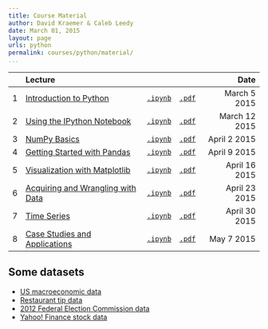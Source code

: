 ```yaml
---
title: Course Material
author: David Kraemer & Caleb Leedy
date: March 01, 2015 
layout: page
urls: python
permalink: courses/python/material/
...
```


|   | Lecture                    |              |            | Date        |
|:--|:---------------------------|:------------:|:----------:|------------:|
| 1 | [Introduction to Python][1a] | [`.ipynb`][1b] | [`.pdf`][1c] | March 5 2015 |
| 2 | [Using the IPython Notebook][2a] | [`.ipynb`][2b] | [`.pdf`][2c] | March 12 2015 |
| 3 | [NumPy Basics][3a] | [`.ipynb`][3b] | [`.pdf`][3c] | April 2 2015 |
| 4 | [Getting Started with Pandas][4a] | [`.ipynb`][4b] | [`.pdf`][4c] | April 9 2015 |
| 5 | [Visualization with Matplotlib][5a] | [`.ipynb`][5b] | [`.pdf`][5c] | April 16 2015 |
| 6 | [Acquiring and Wrangling with Data][6a] | [`.ipynb`][6b] | [`.pdf`][6c] | April 23 2015 |
| 7 | [Time Series][7a] | [`.ipynb`][7b] | [`.pdf`][7c] | April 30 2015 |
| 8 | [Case Studies and Applications][8a] | [`.ipynb`][8b] | [`.pdf`][8c] | May 7 2015   |


## Some datasets

* [US macroeconomic data](data/macrodata.csv)
* [Restaurant tip data](data/tips.csv)
* [2012 Federal Election Commission data](https://github.com/pydata/pydata-book/blob/master/ch09/P00000001-ALL.csv)
* [Yahoo! Finance stock data](data/stock_px.csv)


[1a]: htmls/Introduction%20to%20Python.html
[1b]: ipynbs/Introduction%20to%20Python.ipynb
[1c]: pdfs/Introduction%20to%20Python.pdf

[2a]: htmls/Using%20the%20IPython%20Notebook.html
[2b]: ipynbs/Using%20the%20IPython%20Notebook.ipynb
[2c]: pdfs/Using%20the%20IPython%20Notebook.pdf

[3a]: htmls/NumPy%20Basics.html
[3b]: ipynbs/NumPy%20Basics.ipynb
[3c]: pdfs/NumPy%20Basics.pdf

[4a]: htmls/Getting%20Started%20with%20Pandas.html
[4b]: ipynbs/Getting%20Started%20with%20Pandas.ipynb
[4c]: pdfs/Getting%20Started%20with%20Pandas.pdf

[5a]: htmls/Visualization%20with%20Matplotlib.html
[5b]: ipynbs/Visualization%20with%20Matplotlib.ipynb
[5c]: pdfs/Visualization%20with%20Matplotlib.pdf

[6a]: htmls/Acquiring%20and%20wrangling%20with%20data.html
[6b]: ipynbs/Acquiring%20and%20wrangling%20with%20data.ipynb
[6c]: pdfs/Acquiring%20and%20wrangling%20with%20data.pdf

[7a]: htmls/Time%20Series.html
[7b]: ipynbs/Time%20Series.ipynb
[7c]: pdfs/Time%20Series.pdf

[8a]: htmls/Case%20Studies%20and%20Applications.html
[8b]: ipynbs/Case%20Studies%20and%20Applications.ipynb
[8c]: pdfs/Case%20Studies%20and%20Applications.pdf
